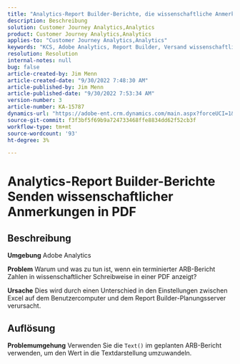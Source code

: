 ```yaml
---
title: "Analytics-Report Builder-Berichte, die wissenschaftliche Anmerkungen auf PDF senden"
description: Beschreibung
solution: Customer Journey Analytics,Analytics
product: Customer Journey Analytics,Analytics
applies-to: "Customer Journey Analytics,Analytics"
keywords: "KCS, Adobe Analytics, Report Builder, Versand wissenschaftlicher Notation, PDF, Fehlerbehebung"
resolution: Resolution
internal-notes: null
bug: false
article-created-by: Jim Menn
article-created-date: "9/30/2022 7:48:30 AM"
article-published-by: Jim Menn
article-published-date: "9/30/2022 7:53:34 AM"
version-number: 3
article-number: KA-15787
dynamics-url: "https://adobe-ent.crm.dynamics.com/main.aspx?forceUCI=1&pagetype=entityrecord&etn=knowledgearticle&id=04646b45-9440-ed11-9db1-0022480866ad"
source-git-commit: f3f3bf5f69b9a724733468ffe8834dd62f52cb3f
workflow-type: tm+mt
source-wordcount: '93'
ht-degree: 3%

---
```


# Analytics-Report Builder-Berichte Senden wissenschaftlicher Anmerkungen in PDF

## Beschreibung


<b>Umgebung</b>
Adobe Analytics

<b>Problem</b>
Warum und was zu tun ist, wenn ein terminierter ARB-Bericht Zahlen in wissenschaftlicher Schreibweise in einer PDF anzeigt?

<b>Ursache</b>
Dies wird durch einen Unterschied in den Einstellungen zwischen Excel auf dem Benutzercomputer und dem Report Builder-Planungsserver verursacht.


## Auflösung


<b>Problemumgehung</b>
Verwenden Sie die `Text()` im geplanten ARB-Bericht verwenden, um den Wert in die Textdarstellung umzuwandeln.
